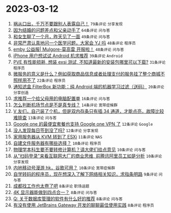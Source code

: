 # 2023-03-12

1. [祸从口出，千万不要跟别人表露自己！](https://www.v2ex.com/t/923313) `79条评论` `分享发现`
1. [因为结婚的问题差点和父亲动手了](https://www.v2ex.com/t/923378) `64条评论` `问与答`
1. [和女生聊了一个月，昨天见了一面](https://www.v2ex.com/t/923339) `49条评论` `问与答`
1. [非常严肃认真地问一个医学问题，大家会 YJ 吗](https://www.v2ex.com/t/923351) `48条评论` `程序员`
1. [emby 公益服| Mulgore-莫高雷 开服啦！](https://www.v2ex.com/t/923354) `48条评论` `问与答`
1. [iPhone 用户想试试 Android 机求推荐](https://www.v2ex.com/t/923324) `39条评论` `Android`
1. [PVE 有性能损耗, 想装 exsi 测试, 不知道最新的安装包哪里可以下载?](https://www.v2ex.com/t/923352) `31条评论` `程序员`
1. [微服务的意义是什么？例如获取商品信息或者处理支付的服务挂了整个商城不照样用不了](https://www.v2ex.com/t/923367) `22条评论` `程序员`
1. [通知滤盒 FilterBox 新功能：纯 Android 端的机器学习过滤（送码）](https://www.v2ex.com/t/923401) `20条评论` `分享创造`
1. [求推荐一个给父母用的电脑配置单](https://www.v2ex.com/t/923296) `16条评论` `问与答`
1. [怎么判断机场节点是不是真专线？](https://www.v2ex.com/t/923290) `14条评论` `宽带症候群`
1. [V 友们，自己装了个机，但是双内存条只有插 34 通道，才能点亮，故障比较难排查](https://www.v2ex.com/t/923341) `13条评论` `问与答`
1. [Google one 的最便宜套餐也支持 Google one VPN 了](https://www.v2ex.com/t/923301) `12条评论` `Google`
1. [没人发现每日签到没了吗?](https://www.v2ex.com/t/923293) `12条评论` `分享发现`
1. [家用服务器从 KVM 转到了 ESXi](https://www.v2ex.com/t/923358) `11条评论` `NAS`
1. [自建文件服务器有哪些选择？](https://www.v2ex.com/t/923400) `10条评论` `程序员`
1. [物理学本科生要不要转修计算机？请大佬们给点意见](https://www.v2ex.com/t/923343) `10条评论` `问与答`
1. [从"扫码登录"来看互联网大厂的商业思维, 前腾讯阿里员工如是分析](https://www.v2ex.com/t/923334) `10条评论` `分享发现`
1. [内地移动号漫游 hk，谷歌可用？](https://www.v2ex.com/t/923297) `10条评论` `宽带症候群`
1. [自学转码的程序员，现在想深入了解下网络相关知识，求指条明路](https://www.v2ex.com/t/923322) `9条评论` `问与答`
1. [成都找工作也太卷了吧](https://www.v2ex.com/t/923395) `8条评论` `职场话题`
1. [4K 显示器能做到四点合一？](https://www.v2ex.com/t/923359) `8条评论` `问与答`
1. [Q: 关于数据库管理的软件有什么好的推荐](https://www.v2ex.com/t/923328) `8条评论` `问与答`
1. [有没有使用 JetBrains Gateway 开发的聊聊最佳使用实践](https://www.v2ex.com/t/923315) `8条评论` `程序员`
